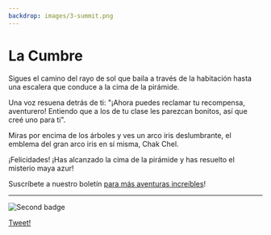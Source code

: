 ```yaml
---
backdrop: images/3-summit.png
---
```


# La Cumbre

Sigues el camino del rayo de sol que baila a través de la habitación hasta una escalera que conduce a la cima de la pirámide.

Una voz resuena detrás de ti: "¡Ahora puedes reclamar tu recompensa, aventurero! Entiendo que a los de tu clase les parezcan bonitos, así que creé uno para ti".

Miras por encima de los árboles y ves un arco iris deslumbrante, el emblema del gran arco iris en sí misma, Chak Chel.

¡Felicidades! ¡Has alcanzado la cima de la pirámide y has resuelto el misterio maya azur!

Suscríbete a nuestro boletín <a
           href = "https://azure.microsoft.com/resources/join-the-azure-developer-community?WT.mc_id=mayamystery-newsletter-jelooper"
           target = "_blank">para más aventuras increíbles</a>!

<hr class="m-5"/>

![Second badge](/images/badge3.png)

[Tweet!](https://twitter.com/intent/tweet?url=https%3A%2F%2Fmicrosoft.com/AzureMayaMystery%2F&text=I%20reached%20the%20summit%20of%20the%20Azure%20Maya%20Mystery%20pyramid!%20%20Discover%20the%20adventure%20at%20https://microsoft.com.AzureMayaMystery%20&hashtags=AzureMayaMystery)
